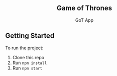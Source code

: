   <h2 align="center">Game of Thrones</h3>

  <p align="center">
    GoT App
    <br />
</p>

## Getting Started

To run the project:

1. Clone this repo
2. Run `npm install`
3. Run `npm start`
